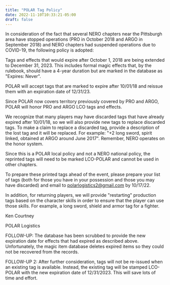 ```yaml
---
title: "POLAR Tag Policy"
date: 2022-11-10T10:33:21-05:00
draft: false
---
```


In consideration of the fact that several NERO chapters near the Pittsburgh area have stopped operations (PRO in October 2018 and ARGO in September 2018) and NERO chapters had suspended operations due to COVID-19, the following policy is adopted:

Tags and effects that would expire after October 1, 2018 are being extended to December 31, 2023.  This includes formal magic effects that, by the rulebook, should have a 4-year duration but are marked in the database as "Expires: Never".

POLAR will accept tags that are marked to expire after 10/01/18 and reissue them with an expiration date of 12/31/23.

Since POLAR now covers territory previously covered by PRO and ARGO, POLAR will honor PRO and ARGO LCO tags and effects.

We recognize that many players may have discarded tags that have already expired after 10/01/18, so we will also provide new tags to replace discarded tags.  To make a claim to replace a discarded tag, provide a description of the lost tag and it will be replaced.  For example: "+2 long sword, spirit linked, obtained at ARGO around June 2017".  Remember, NERO operates on the honor system.

Since this is a POLAR local policy and not a NERO national policy, the reprinted tags will need to be marked LCO-POLAR and cannot be used in other chapters.

To prepare these printed tags ahead of the event, please prepare your list of tags (both for those you have in your possession and those you may have discarded) and email to polarlogistics2@gmail.com by 10/17/22.

In addition, for returning players, we will provide "restarting" production tags based on the character skills in order to ensure that the player can use those skills.  For example, a long sword, shield and armor tag for a fighter.

Ken Courtney

POLAR Logistics

FOLLOW-UP:  The database has been scrubbed to provide the new expiration date for effects that had expired as described above.  Unfortunately, the magic item database deletes expired items so they could not be recovered from the records.

FOLLOW-UP 2: After further consideration, tags will not be re-issued when an existing tag is available.  Instead, the existing tag will be stamped LCO-POLAR with the new expiration date of 12/31/2023.  This will save lots of time and effort.
